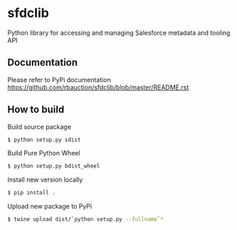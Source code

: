 # sfdclib
Python library for accessing and managing Salesforce metadata and tooling API

Documentation
-------------
Please refer to PyPi documentation https://github.com/rbauction/sfdclib/blob/master/README.rst

How to build
------------
Build source package
```sh
$ python setup.py sdist
```

Build Pure Python Wheel
```sh
$ python setup.py bdist_wheel
```

Install new version locally
```sh
$ pip install .
```

Upload new package to PyPi
```sh
$ twine upload dist/`python setup.py --fullname`*
```
